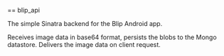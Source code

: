 == blip_api

The simple Sinatra backend for the Blip Android app.

Receives image data in base64 format, persists the blobs to the Mongo datastore. Delivers the image data on client request.
